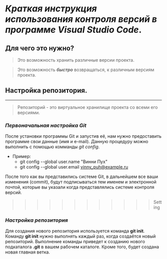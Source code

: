 # *Краткая инструкция использования контроля версий в программе Visual Studio Code*.

## Для чего это нужно?
> Это возможность хранить различные версии проекта.

> Это возможность ***быстро*** возвращаться, к различным версиям проекта. 






## Настройка репозитория.
---
> Репозиторий - это виртуальное хранилище проекта со всеми его версиями.


### ***Первоначальная настройка Git***
После установки программы Git и запустив её, нам нужно предоставить программе свои данные (имя и e-mail). Данную процедуру можно выполнить с помощью комманды *git config*.
* Пример:
    * git config --global user.name "Винни Пух"
    * git config --global user.email vinny_puh@example.ru

После того как вы представились системе Git, в дальнейшем все ваши изменения (commit), будут подписываться тем именем и электронной почтой, которые вы указали когда представлялись системе контроля версий.

>>>>>>>>>>>> Setting
### ___Настройка репозитория___
Для создания нового репозитория используется команда __git init__. Команду __git init__ нужно выполнять каждый раз, когда создаётся новый репозиторий. Выполнение команды приведет к созданию нового подкаталога **.git** в вашем рабочем каталоге. Кроме того, будет создана новая главная ветка.

